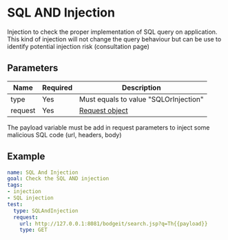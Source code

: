 # SQL AND Injection

Injection to check the proper implementation of SQL query on application.
This kind of injection will not change the query behaviour but can be use to identify potential injection risk (consultation page)

## Parameters

| Name        | Required | Description 
| ----------- | -------- | ------------
| type        | Yes      | Must equals to value "SQLOrInjection"
| request     | Yes      | [Request object](./request.MD)

The payload variable must be add in request parameters to inject some malicious SQL code (url, headers, body)

## Example

```yaml
name: SQL And Injection
goal: Check the SQL AND injection
tags:
- injection
- SQL injection
test:
  type: SQLAndInjection
  request:
    url: http://127.0.0.1:8081/bodgeit/search.jsp?q=Th{{payload}}
    type: GET
```